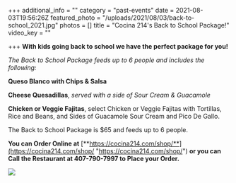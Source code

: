 +++
additional_info = ""
category = "past-events"
date = 2021-08-03T19:56:26Z
featured_photo = "/uploads/2021/08/03/back-to-school_2021.jpg"
photos = []
title = "Cocina 214's Back to School Package!"
video_key = ""

+++
**With kids going back to school we have the perfect package for you!**

_The Back to School Package feeds up to 6 people and includes the following:_

**Queso Blanco with Chips & Salsa**

**Cheese Quesadillas**, _served with a side of Sour Cream & Guacamole_

**Chicken or Veggie Fajitas**, select Chicken or Veggie Fajitas with Tortillas, Rice and Beans, and Sides of Guacamole Sour Cream and Pico De Gallo.

The Back to School Package is $65 and feeds up to 6 people.

**You can Order Online at**  [**https://cocina214.com/shop/**](https://cocina214.com/shop/ "https://cocina214.com/shop/") **or you can Call the Restaurant at 407-790-7997 to Place your Order.**

![](/uploads/2021/08/03/back-to-school_2021.jpg)